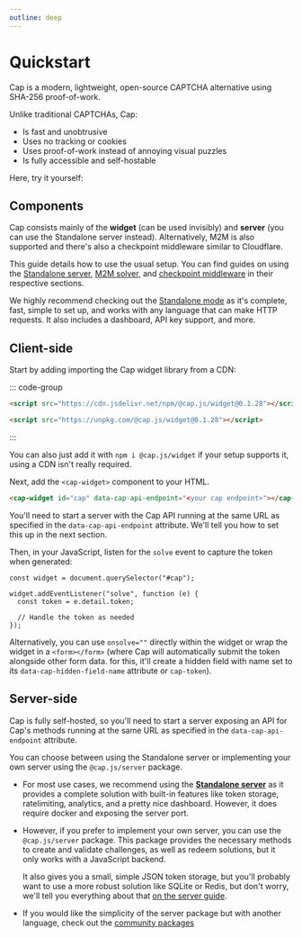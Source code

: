 ```yaml
---
outline: deep
---
```


# Quickstart

Cap is a modern, lightweight, open-source CAPTCHA alternative using SHA-256 proof-of-work.

Unlike traditional CAPTCHAs, Cap:

- Is fast and unobtrusive
- Uses no tracking or cookies
- Uses proof-of-work instead of annoying visual puzzles
- Is fully accessible and self-hostable

Here, try it yourself:

<Demo />

## Components

Cap consists mainly of the **widget** (can be used invisibly) and **server** (you can use the Standalone server instead). Alternatively, M2M is also supported and there's also a checkpoint middleware similar to Cloudflare.

This guide details how to use the usual setup. You can find guides on using the [Standalone server](./standalone/index.md), [M2M solver](./solver.md), and [checkpoint middleware](./middleware/index.md) in their respective sections.

We highly recommend checking out the [Standalone mode](./standalone/index.md) as it's complete, fast, simple to set up, and works with any language that can make HTTP requests. It also includes a dashboard, API key support, and more.

## Client-side

Start by adding importing the Cap widget library from a CDN:

::: code-group

```html [jsdelivr]
<script src="https://cdn.jsdelivr.net/npm/@cap.js/widget@0.1.28"></script>
```

```html [unpkg]
<script src="https://unpkg.com/@cap.js/widget@0.1.28"></script>
```

:::

You can also just add it with `npm i @cap.js/widget` if your setup supports it, using a CDN isn't really required.

Next, add the `<cap-widget>` component to your HTML.

```html
<cap-widget id="cap" data-cap-api-endpoint="<your cap endpoint>"></cap-widget>
```

You'll need to start a server with the Cap API running at the same URL as specified in the `data-cap-api-endpoint` attribute. We'll tell you how to set this up in the next section.

Then, in your JavaScript, listen for the `solve` event to capture the token when generated:

```js{3}
const widget = document.querySelector("#cap");

widget.addEventListener("solve", function (e) {
  const token = e.detail.token;

  // Handle the token as needed
});
```

Alternatively, you can use `onsolve=""` directly within the widget or wrap the widget in a `<form></form>` (where Cap will automatically submit the token alongside other form data. for this, it'll create a hidden field with name set to its `data-cap-hidden-field-name` attribute or `cap-token`).

## Server-side

Cap is fully self-hosted, so you'll need to start a server exposing an API for Cap's methods running at the same URL as specified in the `data-cap-api-endpoint` attribute.

You can choose between using the Standalone server or implementing your own server using the `@cap.js/server` package.

- For most use cases, we recommend using the **[Standalone server](./standalone/index.md)** as it provides a complete solution with built-in features like token storage, ratelimiting, analytics, and a pretty nice dashboard. However, it does require docker and exposing the server port.

- However, if you prefer to implement your own server, you can use the `@cap.js/server` package. This package provides the necessary methods to create and validate challenges, as well as redeem solutions, but it only works with a JavaScript backend.

  It also gives you a small, simple JSON token storage, but you'll probably want to use a more robust solution like SQLite or Redis, but don't worry, we'll tell you everything about that [on the server guide](./server.md).

- If you would like the simplicity of the server package but with another language, check out the [community packages](./community.md)
